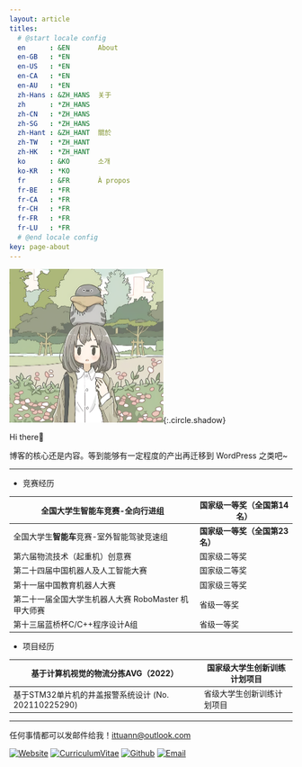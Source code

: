 ```yaml
---
layout: article
titles:
  # @start locale config
  en      : &EN       About
  en-GB   : *EN
  en-US   : *EN
  en-CA   : *EN
  en-AU   : *EN
  zh-Hans : &ZH_HANS  关于
  zh      : *ZH_HANS
  zh-CN   : *ZH_HANS
  zh-SG   : *ZH_HANS
  zh-Hant : &ZH_HANT  關於
  zh-TW   : *ZH_HANT
  zh-HK   : *ZH_HANT
  ko      : &KO       소개
  ko-KR   : *KO
  fr      : &FR       À propos
  fr-BE   : *FR
  fr-CA   : *FR
  fr-CH   : *FR
  fr-FR   : *FR
  fr-LU   : *FR
  # @end locale config
key: page-about
---
```


<img src="/assets/avatar.png" alt="avatar" style="zoom:50%;" />{:.circle.shadow}

Hi there🎉

博客的核心还是内容。等到能够有一定程度的产出再迁移到 WordPress 之类吧~

------

- 竞赛经历


| 全国大学生**智能车**竞赛-全向行进组                  | **国家级一等奖（全国第14名）** |
| ---------------------------------------------------- | ------------------------------ |
| 全国大学生**智能车**竞赛-室外智能驾驶竞速组          | **国家级一等奖（全国第23名）** |
| 第六届物流技术（起重机）创意赛                       | 国家级二等奖                   |
| 第二十四届中国机器人及人工智能大赛                   | 国家级二等奖                   |
| 第十一届中国教育机器人大赛                           | 国家级三等奖                   |
| 第二十一届全国大学生机器人大赛 RoboMaster 机甲大师赛 | 省级一等奖                     |
| 第十三届蓝桥杯C/C++程序设计A组                       | 省级一等奖                     |

- 项目经历

| 基于计算机视觉的物流分拣AVG（2022）                  | **国家级**大学生创新训练计划项目 |
| ---------------------------------------------------- | -------------------------------- |
| 基于STM32单片机的井盖报警系统设计 (No. 202110225290) | 省级大学生创新训练计划项目       |



------

任何事情都可以发邮件给我！[ittuann@outlook.com](mailto:ittuann@outlook.com)

[![Website](https://img.shields.io/badge/-Blog-ff8000?style=for-the-badge&logo=blogger&logoColor=white&link=https://ittuann.github.io)](https://ittuann.github.io) [![CurriculumVitae](https://img.shields.io/badge/-Résumé-informational?style=for-the-badge&logo=BookStack&logoColor=white&link=https://baiqilu.netlify.app)](https://baiqilu.netlify.app) [![Github](https://img.shields.io/badge/-Github-181717?style=for-the-badge&logo=Github&logoColor=white&link=https://github.com/ittuann)](https://github.com/ittuann) [![Email](https://img.shields.io/badge/-ittuann@outlook.com-c5221f?style=for-the-badge&logo=Gmail&logoColor=white&link=mailto:ittuann@outlook.com)](mailto:ittuann@outlook.com) 

